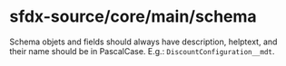 # sfdx-source/core/main/schema

Schema objets and fields should always have description, helptext, and their name should be in PascalCase. E.g.: `DiscountConfiguration__mdt`.
